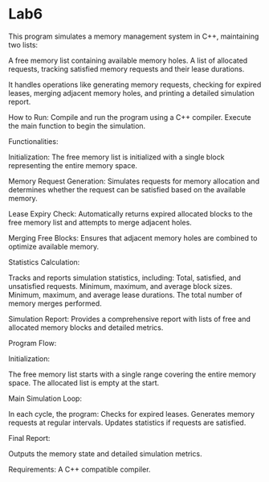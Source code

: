 # Lab6

This program simulates a memory management system in C++, maintaining two lists:

A free memory list containing available memory holes.
A list of allocated requests, tracking satisfied memory requests and their lease durations.

It handles operations like generating memory requests, checking for expired leases, merging adjacent memory holes, and printing a detailed simulation report.

How to Run:
Compile and run the program using a C++ compiler. 
Execute the main function to begin the simulation.

Functionalities:

Initialization:
The free memory list is initialized with a single block representing the entire memory space.

Memory Request Generation:
Simulates requests for memory allocation and determines whether the request can be satisfied based on the available memory.

Lease Expiry Check:
Automatically returns expired allocated blocks to the free memory list and attempts to merge adjacent holes.

Merging Free Blocks:
Ensures that adjacent memory holes are combined to optimize available memory.

Statistics Calculation:

Tracks and reports simulation statistics, including:
Total, satisfied, and unsatisfied requests.
Minimum, maximum, and average block sizes.
Minimum, maximum, and average lease durations.
The total number of memory merges performed.

Simulation Report:
Provides a comprehensive report with lists of free and allocated memory blocks and detailed metrics.

Program Flow:

Initialization:

The free memory list starts with a single range covering the entire memory space.
The allocated list is empty at the start.

Main Simulation Loop:

In each cycle, the program:
Checks for expired leases.
Generates memory requests at regular intervals.
Updates statistics if requests are satisfied.

Final Report:

Outputs the memory state and detailed simulation metrics.

Requirements:
A C++ compatible compiler.
